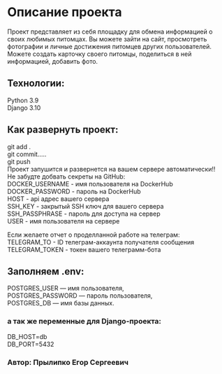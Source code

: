 #  Описание проекта

Проект представляет из себя площадку для обмена информацией о своих любимых питомцах.
Вы можете зайти на сайт, просмотреть фотографии и личные достижения питомцев других пользователей. Можете создать карточку своего питомцы, поделиться в ней информацией, добавить фото.

## Технологии:

Python 3.9  
Django 3.10

## Как развернуть проект:

git add .  
git commit.....  
git push  
Проект запушится и развернется на вашем сервере автоматически!!  
Не забудте добвать секреты на GitHub:  
DOCKER_USERNAME - имя пользователя на DockerHub  
DOCKER_PASSWORD - пароль на DockerHub  
HOST - api адрес вашего сервера  
SSH_KEY - закрытый SSH ключ для вашего сервера  
SSH_PASSPHRASE - пароль для доступа на сервер  
USER - имя пользователя на сервере
  
Если желаете отчет о проделланной работе на телеграм:  
TELEGRAM_TO - ID телеграм-аккаунта получателя сообщения  
TELEGRAM_TOKEN - токен вашего телеграмм-бота

## Заполняем .env:
POSTGRES_USER — имя пользователя,  
POSTGRES_PASSWORD — пароль пользователя,  
POSTGRES_DB — имя базы данных.
### а так же переменные для Django-проекта:
DB_HOST=db  
DB_PORT=5432 

### Автор: Прылипко Егор Сергеевич